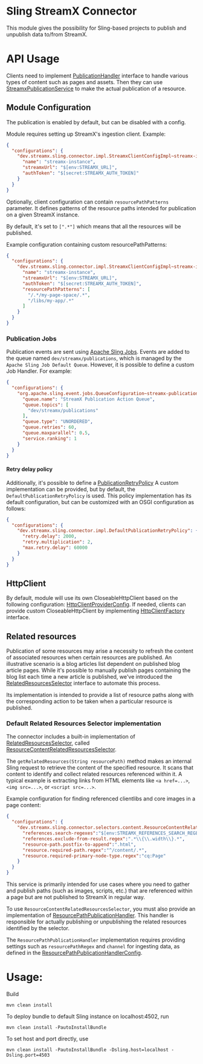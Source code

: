 # Sling StreamX Connector

This module gives the possibility for Sling-based projects to publish and unpublish data to/from
StreamX.

# API Usage

Clients need to implement
[PublicationHandler](./src/main/java/dev/streamx/sling/connector/PublicationHandler.java)
interface to handle various types of content such as pages and assets.
Then they can use
[StreamxPublicationService](./src/main/java/dev/streamx/sling/connector/StreamxPublicationService.java)
to make the actual publication of a resource.

## Module Configuration

The publication is enabled by default, but can be disabled with a config.

Module requires setting up StreamX's ingestion client.
Example:

```json
{
  "configurations": {
    "dev.streamx.sling.connector.impl.StreamxClientConfigImpl~streamx-instance": {
      "name": "streamx-instance",
      "streamxUrl": "$[env:STREAMX_URL]",
      "authToken": "$[secret:STREAMX_AUTH_TOKEN]"
    }
  }
}
```

Optionally, client configuration can contain `resourcePathPatterns` parameter. It defines patterns
of the resource paths intended for publication on a given StreamX instance.

By default, it's set to `[".*"]` which means that all the resources will be published.

Example configuration containing custom resourcePathPatterns:

```json
{
  "configurations": {
    "dev.streamx.sling.connector.impl.StreamxClientConfigImpl~streamx-instance": {
      "name": "streamx-instance",
      "streamxUrl": "$[env:STREAMX_URL]",
      "authToken": "$[secret:STREAMX_AUTH_TOKEN]",
      "resourcePathPatterns": [
        "/.*/my-page-space/.*",
        "/libs/my-app/.*"
      ]
    }
  }
}

```

### Publication Jobs

Publication events are sent
using [Apache Sling Jobs](https://sling.apache.org/documentation/bundles/apache-sling-eventing-and-job-handling.html#jobs-guarantee-of-processing).
Events are added to the queue named `dev/streamx/publications`, which is managed by
the `Apache Sling Job Default Queue`. However, it is possible to define a custom Job Handler. For
example:

```json
{
  "configurations": {
    "org.apache.sling.event.jobs.QueueConfiguration~streamx-publication-actions": {
      "queue.name": "StreamX Publication Action Queue",
      "queue.topics": [
        "dev/streamx/publications"
      ],
      "queue.type": "UNORDERED",
      "queue.retries": 60,
      "queue.maxparallel": 0.5,
      "service.ranking": 1
    }
  }
}
```

#### Retry delay policy

Additionally, it's possible to define
a [PublicationRetryPolicy](./src/main/java/dev/streamx/sling/connector/PublicationRetryPolicy.java)
A custom implementation can be provided, but by default, the `DefaultPublicationRetryPolicy` is
used. This policy implementation has its default configuration, but can be customized with an OSGI
configuration as follows:

```json
{
  "configurations": {
    "dev.streamx.sling.connector.impl.DefaultPublicationRetryPolicy": {
      "retry.delay": 2000,
      "retry.multiplication": 2,
      "max.retry.delay": 60000
    }
  }
}
```

## HttpClient

By default, module will use its own CloseableHttpClient based on the following configuration:
[HttpClientProviderConfig](./src/main/java/dev/streamx/sling/connector/impl/HttpClientProviderConfig.java).
If needed, clients can provide custom CloseableHttpClient by implementing
[HttpClientFactory](./src/main/java/dev/streamx/sling/connector/HttpClientFactory.java) interface.

## Related resources

Publication of some resources may arise a necessity to refresh the content of associated resources
when certain resources are published. An illustrative scenario is a blog articles list dependent on
published blog article pages. While it's possible to manually publish pages containing
the blog list each time a new article is published, we've introduced
the [RelatedResourcesSelector](./src/main/java/dev/streamx/sling/connector/RelatedResourcesSelector.java)
interface to automate this process.

Its implementation is intended to provide a list of resource paths along with the corresponding
action to be taken when a particular resource is published.

### Default Related Resources Selector implementation

The connector includes a built-in implementation of [RelatedResourcesSelector](./src/main/java/dev/streamx/sling/connector/RelatedResourcesSelector.java),
called [ResourceContentRelatedResourcesSelector](./src/main/java/dev/streamx/sling/connector/selectors/content/ResourceContentRelatedResourcesSelector.java).

The `getRelatedResources(String resourcePath)` method makes an internal Sling request to retrieve the content of the specified resource.
It scans that content to identify and collect related resources referenced within it.
A typical example is extracting links from HTML elements like `<a href=...>`, `<img src=...>`, or `<script src=...>`.

Example configuration for finding referenced clientlibs and core images in a page content:
```json
{
  "configurations": {
    "dev.streamx.sling.connector.selectors.content.ResourceContentRelatedResourcesSelector~pages": {
      "references.search-regexes":"$[env:STREAMX_REFERENCES_SEARCH_REGEXES;type=String[];delimiter=,;default=(/content[^\"'\\s]*\\.coreimg\\.[^\"'\\s]*),(/[^\"'\\s]*etc\\.clientlibs[^\"'\\s]*)]",
      "references.exclude-from-result.regex":".*\\{\\.width\\}.*",
      "resource-path.postfix-to-append":".html",
      "resource.required-path.regex":"^/content/.*",
      "resource.required-primary-node-type.regex":"cq:Page"
    }
  }
}
```

This service is primarily intended for use cases where you need to gather and publish paths (such as images, scripts, etc.) that are referenced within a page but are not published to StreamX in regular way.

To use `ResourceContentRelatedResourcesSelector`, you must also provide an implementation of [ResourcePathPublicationHandler](./src/main/java/dev/streamx/sling/connector/handlers/resourcepath/ResourcePathPublicationHandler.java).
This handler is responsible for actually publishing or unpublishing the related resources identified by the selector.

The `ResourcePathPublicationHandler` implementation requires providing settings such as `resourcePathRegex` and `channel` for ingesting data, as defined in the [ResourcePathPublicationHandlerConfig](./src/main/java/dev/streamx/sling/connector/handlers/resourcepath/ResourcePathPublicationHandlerConfig.java).

# Usage:

Build

```
mvn clean install
```

To deploy bundle to default Sling instance on localhost:4502, run

```
mvn clean install -PautoInstallBundle
```

To set host and port directly, use

```
mvn clean install -PautoInstallBundle -Dsling.host=localhost -Dsling.port=4503
```